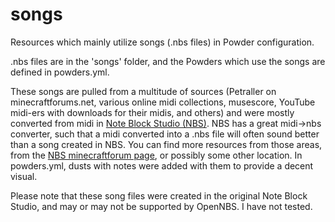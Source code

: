 # songs
Resources which mainly utilize songs (.nbs files) in Powder configuration.

.nbs files are in the 'songs' folder, and the Powders which use the songs are defined in powders.yml.

These songs are pulled from a multitude of sources (Petraller on minecraftforums.net, various online midi collections, musescore, YouTube midi-ers with downloads for their midis, and others) and were mostly converted from midi in [Note Block Studio (NBS)](https://www.stuffbydavid.com/mcnbs). NBS has a great midi->nbs converter, such that a midi converted into a .nbs file will often sound better than a song created in NBS. You can find more resources from those areas, from the [NBS minecraftforum page](https://www.minecraftforum.net/forums/mapping-and-modding-java-edition/minecraft-tools/1260747-minecraft-note-block-studio), or possibly some other location. In powders.yml, dusts with notes were added with them to provide a decent visual.

Please note that these song files were created in the original Note Block Studio, and may or may not be supported by OpenNBS. I have not tested.